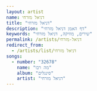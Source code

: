 ```yaml
---
layout: artist
name: דניאל מזרחי
title: "דניאל מזרחי"
description: "דף האמן דניאל מזרחי"
keywords: "שירים, מוזיקה, דניאל מזרחי"
permalink: /artists/דניאל-מזרחי
redirect_from:
  - /artists/list/דניאל מזרחי
songs:
  - number: "32678"
    name: "מה רבו"
    album: "סינגלים"
    artist: "דניאל מזרחי"
---
```

